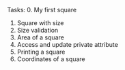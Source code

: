Tasks:
0. My first square
1. Square with size
2. Size validation
3. Area of a square
4. Access and update private attribute
5. Printing a square
6. Coordinates of a square
